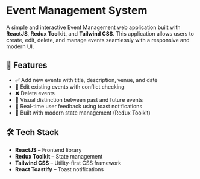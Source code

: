# Event Management System

A simple and interactive Event Management web application built with **ReactJS**, **Redux Toolkit**, and **Tailwind CSS**. This application allows users to create, edit, delete, and manage events seamlessly with a responsive and modern UI.

## 🚀 Features

- ✅ Add new events with title, description, venue, and date
- 📝 Edit existing events with conflict checking
- ❌ Delete events
- 📆 Visual distinction between past and future events
- 🔔 Real-time user feedback using toast notifications
- 🎯 Built with modern state management (Redux Toolkit)

## 🛠️ Tech Stack

- **ReactJS** – Frontend library
- **Redux Toolkit** – State management
- **Tailwind CSS** – Utility-first CSS framework
- **React Toastify** – Toast notifications




